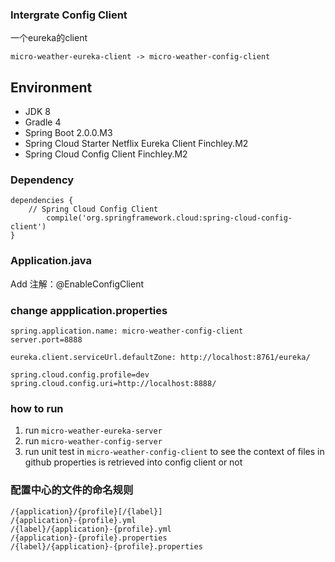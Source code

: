 ### Intergrate Config Client
一个eureka的client
```
micro-weather-eureka-client -> micro-weather-config-client
```
## Environment
+ JDK 8
+ Gradle 4
+ Spring Boot 2.0.0.M3
+ Spring Cloud Starter Netflix Eureka Client Finchley.M2
+ Spring Cloud Config Client Finchley.M2
### Dependency
```
dependencies {
    // Spring Cloud Config Client
        compile('org.springframework.cloud:spring-cloud-config-client')
}
```
### Application.java 
Add 注解：@EnableConfigClient
### change appplication.properties
```
spring.application.name: micro-weather-config-client
server.port=8888

eureka.client.serviceUrl.defaultZone: http://localhost:8761/eureka/

spring.cloud.config.profile=dev
spring.cloud.config.uri=http://localhost:8888/
```
### how to run
1. run `micro-weather-eureka-server`
2. run `micro-weather-config-server`
3. run unit test in `micro-weather-config-client` to see the context of files in github properties is retrieved into config client or not
### 配置中心的文件的命名规则
```
/{application}/{profile}[/{label}]
/{application}-{profile}.yml
/{label}/{application}-{profile}.yml
/{application}-{profile}.properties
/{label}/{application}-{profile}.properties
```